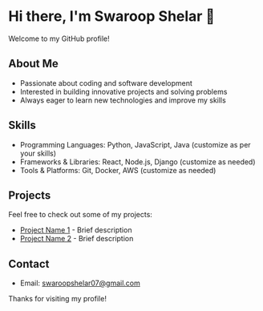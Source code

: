 
# Hi there, I'm Swaroop Shelar 👋

Welcome to my GitHub profile!

## About Me
- Passionate about coding and software development
- Interested in building innovative projects and solving problems
- Always eager to learn new technologies and improve my skills

## Skills
- Programming Languages: Python, JavaScript, Java (customize as per your skills)
- Frameworks & Libraries: React, Node.js, Django (customize as needed)
- Tools & Platforms: Git, Docker, AWS (customize as needed)

## Projects
Feel free to check out some of my projects:
- [Project Name 1](https://github.com/swaroopshelar/project1) - Brief description
- [Project Name 2](https://github.com/swaroopshelar/project2) - Brief description

## Contact
- Email: swaroopshelar07@gmail.com

Thanks for visiting my profile!
